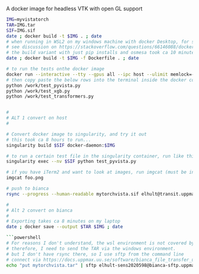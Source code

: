 A docker image for headless VTK with open GL support

```bash
IMG=myvistatorch
TAR=IMG.tar
SIF=IMG.sif
date ; docker build -t $IMG . ; date
# when running in WSL2 on my windows machine with docker Desktop, for some reason, I must call it like below  
# see discussion on https://stackoverflow.com/questions/66146088/docker-gets-error-failed-to-compute-cache-key-not-found-runs-fine-in-visual
# the build variant with just pip installs and osmesa took ca 10 minutes on my windows laptop (with the nvidia image cached)
date ; docker build -t $IMG -f Dockerfile . ; date

# to run the tests onthe docker image
docker run --interactive --tty --gpus all --ipc host --ulimit memlock=-1 --ulimit stack=67108864 -v .:/work $IMG
# then copy paste the below rows into the terminal inside the docker container
python /work/test_pyvista.py
python /work/test_xgb.py
python /work/test_transformers.py


#
# ALT 1 convert on host
#

# Convert docker image to singularity, and try it out
# this took ca 8 hours to run...
singularity build $SIF docker-daemon:$IMG

# to run a certain test file in the singularity container, run like this
singularity exec --nv $SIF python test_pyvista.py

# if you have iTerm2 and want to look at images, run imgcat (must be in path)
imgcat foo.png

# push to bianca
rsync --progress --human-readable mytorchvista.sif elhult@transit.uppmax.uu.se:sens2020598

# 
# Alt 2 convert on bianca
#
# Exporting takes ca 8 minutes on my laptop
date ; docker save --output $TAR $IMG ; date

```powershell
# For reasons I don't understand, the wsl environment is not covered by the Cisco VPN
# therefore, I need to send the TAR via the windows environment.
# but I don't have rsync there, so I use sftp from the command line
# connect via https://docs.uppmax.uu.se/software/bianca_file_transfer_using_winscp/
echo "put mytorchvista.tar" | sftp elhult-sens2020598@bianca-sftp.uppmax.uu.se:/elhult-sens2020598
```
